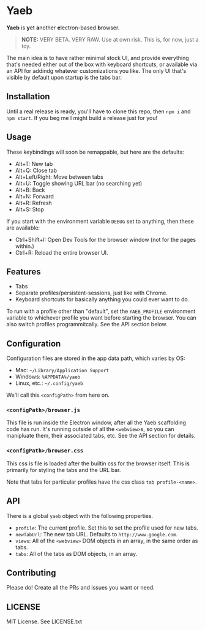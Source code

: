 # Yaeb

**Yaeb** is **y**et **a**nother **e**lectron-based **b**rowser.

> **NOTE:** VERY BETA. VERY RAW. Use at own risk. This is, for now, just a toy.

The main idea is to have rather minimal stock UI, and provide everything that's
needed either out of the box with keyboard shortcuts, or available via an API
for addindg whatever customizations you like. The only UI that's visible by
default upon startup is the tabs bar.

## Installation

Until a real release is ready, you'll have to clone this repo, then `npm i` and
`npm start`. If you beg me I might build a release just for you!

## Usage

These keybindings will soon be remappable, but here are the defaults:

* Alt+T: New tab
* Alt+Q: Close tab
* Alt+Left/Right: Move between tabs
* Alt+U: Toggle showing URL bar (no searching yet)
* Alt+B: Back
* Alt+N: Forward
* Alt+R: Refresh
* Alt+S: Stop

If you start with the environment variable `DEBUG` set to anything, then these
are available:

* Ctrl+Shift+I: Open Dev Tools for the browser window (not for the pages within.)
* Ctrl+R: Reload the entire browser UI.

## Features

* Tabs
* Separate profiles/persistent-sessions, just like with Chrome.
* Keyboard shortcuts for basically anything you could ever want to do.

To run with a profile other than "default", set the `YAEB_PROFILE` environment
variable to whichever profile you want before starting the browser. You can
also switch profiles programmitcally. See the API section below.

## Configuration

Configuration files are stored in the app data path, which varies by OS:

* Mac: `~/Library/Application Support`
* Windows: `%APPDATA%/yaeb`
* Linux, etc.: `~/.config/yaeb`

We'll call this `<configPath>` from here on.

### `<configPath>/browser.js`

This file is run inside the Electron window, after all the Yaeb scaffolding code
has run. It's running outside of all the `<webview>`s, so you can manipluate
them, their associated tabs, etc. See the API section for details.

### `<configPath>/browser.css`

This css is file is loaded after the builtin css for the browser itself. This
is primarily for styling the tabs and the URL bar.

Note that tabs for particular profiles have the css class `tab profile-<name>`.

## API

There is a global `yaeb` object with the following properties.

* `profile`: The current profile. Set this to set the profile used for new tabs.
* `newTabUrl`: The new tab URL. Defaults to `http://www.google.com`.
* `views`: All of the `<webview>` DOM objects in an array, in the same order as tabs.
* `tabs`: All of the tabs as DOM objects, in an array.

## Contributing

Please do! Create all the PRs and issues you want or need.

## LICENSE

MIT License. See LICENSE.txt
